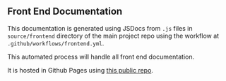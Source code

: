 ## Front End Documentation

This documentation is generated using JSDocs from `.js` files in `source/frontend` directory of the main project repo using the workflow at `.github/workflows/frontend.yml`.

This automated process will handle all front end documentation.

It is hosted in Github Pages using [this public repo](https://github.com/cse110-sp21-group29/docs).

